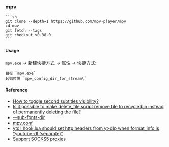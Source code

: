 ### [mpv](https://mpv.io/)

````{tab} From source (Cache)
```sh
git clone --depth=1 https://github.com/mpv-player/mpv
cd mpv
git fetch --tags
git checkout v0.38.0
```
````

#### Usage

`mpv.exe` → 新建快捷方式 → 属性 → 快捷方式:

```
目标 `mpv.exe`
起始位置 `mpv_config_dir_for_stream\`
```

#### Reference

- [How to toggle second subtitles visibility?](https://www.reddit.com/r/mpv/comments/p2brpk/how_to_toggle_second_subtitles_visibility/)
- [Is it possible to make delete_file script remove file to recycle bin instead of permanently deleting the file?](https://github.com/zenyd/mpv-scripts/issues/29)
- [--sub-fonts-dir](https://mpv.io/manual/master/#subtitles)
- [mpv.conf](https://iamscum.wordpress.com/guides/videoplayback-guide/mpv-conf/)
- [ytdl_hook.lua should set http headers from yt-dlp when format_info is "youtube-dl (separate)"](https://github.com/mpv-player/mpv/issues/9978)
- [Support SOCKS5 proxies](https://github.com/mpv-player/mpv/issues/3373)